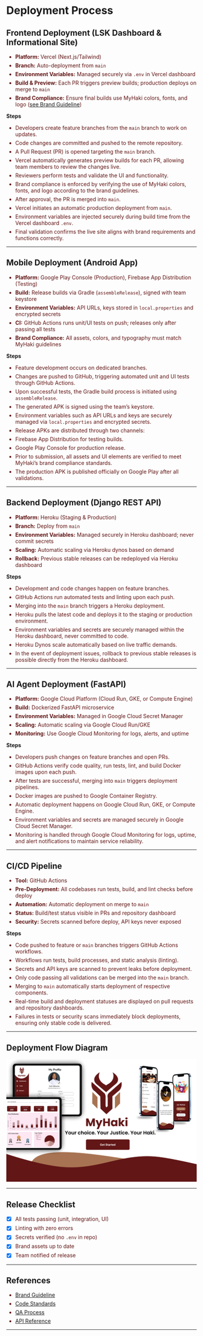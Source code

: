 # Deployment Process



## Frontend Deployment (LSK Dashboard & Informational Site)

- **Platform:** Vercel (Next.js/Tailwind)
- **Branch:** Auto-deployment from `main`
- **Environment Variables:** Managed securely via `.env` in Vercel dashboard
- **Build & Preview:** Each PR triggers preview builds; production deploys on merge to `main`
- **Brand Compliance:** Ensure final builds use MyHaki colors, fonts, and logo ([see Brand Guideline](images/brand-guideline.png))

**Steps**

- Developers create feature branches from the `main` branch to work on updates.  
- Code changes are committed and pushed to the remote repository.  
- A Pull Request (PR) is opened targeting the `main` branch.  
- Vercel automatically generates preview builds for each PR, allowing team members to review the changes live.  
- Reviewers perform tests and validate the UI and functionality.  
- Brand compliance is enforced by verifying the use of MyHaki colors, fonts, and logo according to the brand guidelines.  
- After approval, the PR is merged into `main`.  
- Vercel initiates an automatic production deployment from `main`.  
- Environment variables are injected securely during build time from the Vercel dashboard `.env`.  
- Final validation confirms the live site aligns with brand requirements and functions correctly.  


---

## Mobile Deployment (Android App)

- **Platform:** Google Play Console (Production), Firebase App Distribution (Testing)
- **Build:** Release builds via Gradle (`assembleRelease`), signed with team keystore
- **Environment Variables:** API URLs, keys stored in `local.properties` and encrypted secrets
- **CI:** GitHub Actions runs unit/UI tests on push; releases only after passing all tests
- **Brand Compliance:** All assets, colors, and typography must match MyHaki guidelines


**Steps**

 - Feature development occurs on dedicated branches.  
  - Changes are pushed to GitHub, triggering automated unit and UI tests through GitHub Actions.  
  - Upon successful tests, the Gradle build process is initiated using `assembleRelease`.  
  - The generated APK is signed using the team’s keystore.  
  - Environment variables such as API URLs and keys are securely managed via `local.properties` and encrypted secrets.  
  - Release APKs are distributed through two channels:  
  - Firebase App Distribution for testing builds.  
  - Google Play Console for production release.  
  - Prior to submission, all assets and UI elements are verified to meet MyHaki’s brand compliance standards.  
  - The production APK is published officially on Google Play after all validations. 
---

## Backend Deployment (Django REST API)

- **Platform:** Heroku (Staging & Production)
- **Branch:** Deploy from `main`
- **Environment Variables:** Managed securely in Heroku dashboard; never commit secrets
- **Scaling:** Automatic scaling via Heroku dynos based on demand
- **Rollback:** Previous stable releases can be redeployed via Heroku dashboard


**Steps**

 - Development and code changes happen on feature branches.  
  - GitHub Actions run automated tests and linting upon each push.  
  - Merging into the `main` branch triggers a Heroku deployment.  
  - Heroku pulls the latest code and deploys it to the staging or production environment.  
  - Environment variables and secrets are securely managed within the Heroku dashboard, never committed to code.  
  - Heroku Dynos scale automatically based on live traffic demands.  
  - In the event of deployment issues, rollback to previous stable releases is possible directly from the Heroku dashboard. 

---

## AI Agent Deployment (FastAPI)

- **Platform:** Google Cloud Platform (Cloud Run, GKE, or Compute Engine)
- **Build:** Dockerized FastAPI microservice
- **Environment Variables:** Managed in Google Cloud Secret Manager
- **Scaling:** Automatic scaling via Google Cloud Run/GKE
- **Monitoring:** Use Google Cloud Monitoring for logs, alerts, and uptime

**Steps**

 - Developers push changes on feature branches and open PRs.  
  - GitHub Actions verify code quality, run tests, lint, and build Docker images upon each push.  
  - After tests are successful, merging into `main` triggers deployment pipelines.  
  - Docker images are pushed to Google Container Registry.  
  - Automatic deployment happens on Google Cloud Run, GKE, or Compute Engine.  
  - Environment variables and secrets are managed securely in Google Cloud Secret Manager.  
  - Monitoring is handled through Google Cloud Monitoring for logs, uptime, and alert notifications to maintain service reliability.  

---

## CI/CD Pipeline

- **Tool:** GitHub Actions
- **Pre-Deployment:** All codebases run tests, build, and lint checks before deploy
- **Automation:** Automatic deployment on merge to `main`
- **Status:** Build/test status visible in PRs and repository dashboard
- **Security:** Secrets scanned before deploy, API keys never exposed

**Steps**

  - Code pushed to feature or `main` branches triggers GitHub Actions workflows.  
  - Workflows run tests, build processes, and static analysis (linting).  
  - Secrets and API keys are scanned to prevent leaks before deployment.  
  - Only code passing all validations can be merged into the `main` branch.  
  - Merging to `main` automatically starts deployment of respective components.  
  - Real-time build and deployment statuses are displayed on pull requests and repository dashboards.  
  - Failures in tests or security scans immediately block deployments, ensuring only stable code is delivered. 

---

## Deployment Flow Diagram

![Deployment Architecture](images/deployment-diagram.png)

---

## Release Checklist

- [x] All tests passing (unit, integration, UI)
- [x] Linting with zero errors
- [x] Secrets verified (no `.env` in repo)
- [x] Brand assets up to date
- [x] Team notified of release

---

## References

- [Brand Guideline](images/brand-guideline.png)
- [Code Standards](code-standards.md)
- [QA Process](qa-process.md)
- [API Reference](backend.md)

---

<style>
  summary {
    cursor: pointer;
    font-weight: bold;
    color: #A87352;
    padding: 8px;
    border: 1px solid #621616;
    border-radius: 5px;
    margin-bottom: 5px;
    background-color: #f9f5f2;
  }
  details[open] summary {
    background-color: #621616;
    color: #A87352;
  }
  details {
    border: 1px solid #621616;
    border-radius: 7px;
    padding: 10px 15px;
    margin-bottom: 15px;
    background-color: #fff8f5;
  }
  li {
    margin-bottom: 6px;
    color: #621616;
  }
</style>

